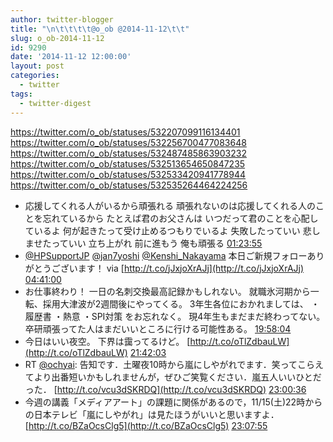 ```yaml
---
author: twitter-blogger
title: "\n\t\t\t\t@o_ob @2014-11-12\t\t"
slug: o_ob-2014-11-12
id: 9290
date: '2014-11-12 12:00:00'
layout: post
categories:
  - twitter
tags:
  - twitter-digest
---
```


https://twitter.com/o_ob/statuses/532207099116134401 https://twitter.com/o_ob/statuses/532256700477083648 https://twitter.com/o_ob/statuses/532487485863903232 https://twitter.com/o_ob/statuses/532513654650847235 https://twitter.com/o_ob/statuses/532533420941778944 https://twitter.com/o_ob/statuses/532535264464224256  

*   応援してくれる人がいるから頑張れる 頑張れないのは応援してくれる人のことを忘れているから たとえば君のお父さんは いつだって君のことを心配しているよ 何が起きたって受け止めるつもりでいるよ 失敗したっていい 悲しませたっていい 立ち上がれ 前に進もう 俺も頑張る [01:23:55](https://twitter.com/o_ob/statuses/532207099116134401)
*   [@HPSupportJP](https://twitter.com/HPSupportJP) [@jan7yoshi](https://twitter.com/jan7yoshi) [@Kenshi_Nakayama](https://twitter.com/Kenshi_Nakayama) 本日ご新規フォローありがとうございます！ via [http://t.co/jJxjoXrAJj](http://t.co/jJxjoXrAJj) [04:41:00](https://twitter.com/o_ob/statuses/532256700477083648)
*   お仕事終わり！ 一日の名刺交換最高記録かもしれない。 就職氷河期から一転、採用大津波が2週間後にやってくる。 3年生各位におかれましては、 ・履歴書 ・熱意 ・SPI対策 をお忘れなく。 現4年生もまだまだ終わってない。卒研頑張ってた人はまだいいところに行ける可能性ある。 [19:58:04](https://twitter.com/o_ob/statuses/532487485863903232)
*   今日はいい夜空。 下界は靄ってるけど。 [http://t.co/oTlZdbauLW](http://t.co/oTlZdbauLW) [21:42:03](https://twitter.com/o_ob/statuses/532513654650847235)
*   RT [@ochyai](https://twitter.com/ochyai): 告知です．土曜夜10時から嵐にしやがれでます．笑ってこらえてより出番短いかもしれませんが，ぜひご笑覧ください．嵐五人いいひとだった． [http://t.co/vcu3dSKRDQ](http://t.co/vcu3dSKRDQ) [23:00:36](https://twitter.com/o_ob/statuses/532533420941778944)
*   今週の講義「メディアアート」の課題に関係があるので，11/15(土)22時からの日本テレビ「嵐にしやがれ」は見たほうがいいと思いますよ． [http://t.co/BZaOcsClg5](http://t.co/BZaOcsClg5) [23:07:55](https://twitter.com/o_ob/statuses/532535264464224256)